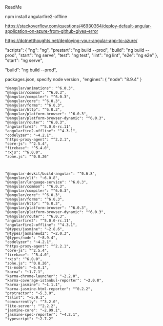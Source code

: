 ReadMe

npm install angularfire2-offline

https://stackoverflow.com/questions/46930364/deploy-default-angular-application-on-azure-from-github-gives-error

https://dotnetthoughts.net/deploying-your-angular-app-to-azure/



 "scripts": {
    "ng": "ng",
    "prestart": "ng build --prod",
    "build": "ng build --prod",
    "start": "ng serve",
    "test": "ng test",
    "lint": "ng lint",
    "e2e": "ng e2e"
  },
"start": "ng serve",
  
"build": "ng build --prod",


packages.json, specify node version
,
  "engines": {
    "node": "8.9.4"
}


    "@angular/animations": "^6.0.3",
    "@angular/common": "^6.0.3",
    "@angular/compiler": "^6.0.3",
    "@angular/core": "^6.0.3",
    "@angular/forms": "^6.0.3",
    "@angular/http": "^6.0.3",
    "@angular/platform-browser": "^6.0.3",
    "@angular/platform-browser-dynamic": "^6.0.3",
    "@angular/router": "^6.0.3",
    "angularfire2": "^5.0.0-rc.11",
    "angularfire2-offline": "^4.3.1",
    "codelyzer": "~4.2.1",
    "https-proxy-agent": "^2.2.1",
    "core-js": "^2.5.4",
    "firebase": "^5.4.0",
    "rxjs": "^6.0.0",
    "zone.js": "^0.8.26"


    
    "@angular-devkit/build-angular": "^0.6.8",
    "@angular/cli": "~6.0.8",
    "@angular/language-service": "^6.0.3",
    "@angular/common": "^6.0.3",
    "@angular/compiler": "^6.0.3",
    "@angular/core": "^6.0.3",
    "@angular/forms": "^6.0.3",
    "@angular/http": "^6.0.3",
    "@angular/platform-browser": "^6.0.3",
    "@angular/platform-browser-dynamic": "^6.0.3",
    "@angular/router": "^6.0.3",
    "angularfire2": "^5.0.0-rc.11",
    "angularfire2-offline": "^4.3.1",
    "@types/jasmine": "~2.8.6",
    "@types/jasminewd2": "~2.0.3",
    "@types/node": "~8.9.4",
    "codelyzer": "~4.2.1",
    "https-proxy-agent": "^2.2.1",
    "core-js": "^2.5.4",
    "firebase": "^5.4.0",
    "rxjs": "^6.0.0",
    "zone.js": "^0.8.26",
    "ts-node": "~5.0.1",
    "karma": "~1.7.1",
    "karma-chrome-launcher": "~2.2.0",
    "karma-coverage-istanbul-reporter": "~2.0.0",
    "karma-jasmine": "~1.1.1",
    "karma-jasmine-html-reporter": "^0.2.2",
    "protractor": "~5.3.0",
    "tslint": "~5.9.1",
    "concurrently": "^3.2.0",
    "lite-server": "^2.2.2",
    "jasmine-core": "~2.99.1",
    "jasmine-spec-reporter": "~4.2.1",
    "typescript": "~2.7.2"